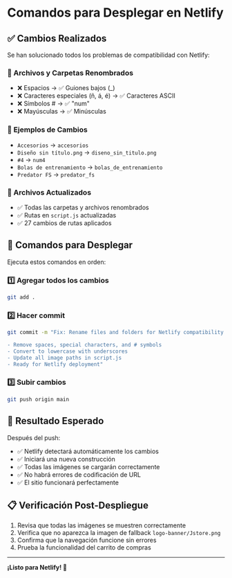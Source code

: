 # Comandos para Desplegar en Netlify

## ✅ Cambios Realizados

Se han solucionado todos los problemas de compatibilidad con Netlify:

### 🔧 Archivos y Carpetas Renombrados
- ❌ Espacios → ✅ Guiones bajos (_)
- ❌ Caracteres especiales (ñ, á, é) → ✅ Caracteres ASCII
- ❌ Símbolos # → ✅ "num"
- ❌ Mayúsculas → ✅ Minúsculas

### 📁 Ejemplos de Cambios
- `Accesorios` → `accesorios`
- `Diseño sin título.png` → `diseno_sin_titulo.png`
- `#4` → `num4`
- `Bolas de entrenamiento` → `bolas_de_entrenamiento`
- `Predator FS` → `predator_fs`

### 📝 Archivos Actualizados
- ✅ Todas las carpetas y archivos renombrados
- ✅ Rutas en `script.js` actualizadas
- ✅ 27 cambios de rutas aplicados

## 🚀 Comandos para Desplegar

Ejecuta estos comandos en orden:

### 1️⃣ Agregar todos los cambios
```bash
git add .
```

### 2️⃣ Hacer commit
```bash
git commit -m "Fix: Rename files and folders for Netlify compatibility

- Remove spaces, special characters, and # symbols
- Convert to lowercase with underscores
- Update all image paths in script.js
- Ready for Netlify deployment"
```

### 3️⃣ Subir cambios
```bash
git push origin main
```

## 🎯 Resultado Esperado

Después del push:
- ✅ Netlify detectará automáticamente los cambios
- ✅ Iniciará una nueva construcción
- ✅ Todas las imágenes se cargarán correctamente
- ✅ No habrá errores de codificación de URL
- ✅ El sitio funcionará perfectamente

## 📋 Verificación Post-Despliegue

1. Revisa que todas las imágenes se muestren correctamente
2. Verifica que no aparezca la imagen de fallback `logo-banner/Jstore.png`
3. Confirma que la navegación funcione sin errores
4. Prueba la funcionalidad del carrito de compras

---

**¡Listo para Netlify! 🚀**